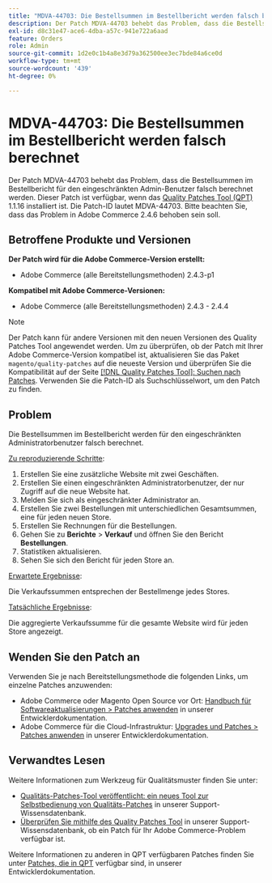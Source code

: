 ```yaml
---
title: "MDVA-44703: Die Bestellsummen im Bestellbericht werden falsch berechnet"
description: Der Patch MDVA-44703 behebt das Problem, dass die Bestellsummen im Bestellbericht für den eingeschränkten Admin-Benutzer falsch berechnet werden. Dieser Patch ist verfügbar, wenn das [Quality Patches Tool (QPT)](/help/announcements/adobe-commerce-announcements/magento-quality-patches-released-new-tool-to-self-serve-quality-patches.md) 1.1.16 installiert ist. Die Patch-ID lautet MDVA-44703. Bitte beachten Sie, dass das Problem in Adobe Commerce 2.4.6 behoben sein soll.
exl-id: d8c31e47-ace6-4dba-a57c-941e722a6aad
feature: Orders
role: Admin
source-git-commit: 1d2e0c1b4a8e3d79a362500ee3ec7bde84a6ce0d
workflow-type: tm+mt
source-wordcount: '439'
ht-degree: 0%

---
```


# MDVA-44703: Die Bestellsummen im Bestellbericht werden falsch berechnet

Der Patch MDVA-44703 behebt das Problem, dass die Bestellsummen im Bestellbericht für den eingeschränkten Admin-Benutzer falsch berechnet werden. Dieser Patch ist verfügbar, wenn das [Quality Patches Tool (QPT)](/help/announcements/adobe-commerce-announcements/magento-quality-patches-released-new-tool-to-self-serve-quality-patches.md) 1.1.16 installiert ist. Die Patch-ID lautet MDVA-44703. Bitte beachten Sie, dass das Problem in Adobe Commerce 2.4.6 behoben sein soll.

## Betroffene Produkte und Versionen

**Der Patch wird für die Adobe Commerce-Version erstellt:**

* Adobe Commerce (alle Bereitstellungsmethoden) 2.4.3-p1

**Kompatibel mit Adobe Commerce-Versionen:**

* Adobe Commerce (alle Bereitstellungsmethoden) 2.4.3 - 2.4.4

>[!NOTE]
>
>Der Patch kann für andere Versionen mit den neuen Versionen des Quality Patches Tool angewendet werden. Um zu überprüfen, ob der Patch mit Ihrer Adobe Commerce-Version kompatibel ist, aktualisieren Sie das Paket `magento/quality-patches` auf die neueste Version und überprüfen Sie die Kompatibilität auf der Seite [[!DNL Quality Patches Tool]: Suchen nach Patches](https://devdocs.magento.com/quality-patches/tool.html#patch-grid). Verwenden Sie die Patch-ID als Suchschlüsselwort, um den Patch zu finden.

## Problem

Die Bestellsummen im Bestellbericht werden für den eingeschränkten Administratorbenutzer falsch berechnet.

<u>Zu reproduzierende Schritte</u>:

1. Erstellen Sie eine zusätzliche Website mit zwei Geschäften.
1. Erstellen Sie einen eingeschränkten Administratorbenutzer, der nur Zugriff auf die neue Website hat.
1. Melden Sie sich als eingeschränkter Administrator an.
1. Erstellen Sie zwei Bestellungen mit unterschiedlichen Gesamtsummen, eine für jeden neuen Store.
1. Erstellen Sie Rechnungen für die Bestellungen.
1. Gehen Sie zu **Berichte** > **Verkauf** und öffnen Sie den Bericht **Bestellungen**.
1. Statistiken aktualisieren.
1. Sehen Sie sich den Bericht für jeden Store an.

<u>Erwartete Ergebnisse</u>:

Die Verkaufssummen entsprechen der Bestellmenge jedes Stores.

<u>Tatsächliche Ergebnisse</u>:

Die aggregierte Verkaufssumme für die gesamte Website wird für jeden Store angezeigt.

## Wenden Sie den Patch an

Verwenden Sie je nach Bereitstellungsmethode die folgenden Links, um einzelne Patches anzuwenden:

* Adobe Commerce oder Magento Open Source vor Ort: [Handbuch für Softwareaktualisierungen > Patches anwenden](https://devdocs.magento.com/guides/v2.4/comp-mgr/patching/mqp.html) in unserer Entwicklerdokumentation.
* Adobe Commerce für die Cloud-Infrastruktur: [Upgrades und Patches > Patches anwenden](https://devdocs.magento.com/cloud/project/project-patch.html) in unserer Entwicklerdokumentation.

## Verwandtes Lesen

Weitere Informationen zum Werkzeug für Qualitätsmuster finden Sie unter:

* [Qualitäts-Patches-Tool veröffentlicht: ein neues Tool zur Selbstbedienung von Qualitäts-Patches](/help/announcements/adobe-commerce-announcements/magento-quality-patches-released-new-tool-to-self-serve-quality-patches.md) in unserer Support-Wissensdatenbank.
* [Überprüfen Sie mithilfe des Quality Patches Tool](/help/support-tools/patches-available-in-qpt-tool/check-patch-for-magento-issue-with-magento-quality-patches.md) in unserer Support-Wissensdatenbank, ob ein Patch für Ihr Adobe Commerce-Problem verfügbar ist.

Weitere Informationen zu anderen in QPT verfügbaren Patches finden Sie unter [Patches, die in QPT](https://devdocs.magento.com/quality-patches/tool.html#patch-grid) verfügbar sind, in unserer Entwicklerdokumentation.
